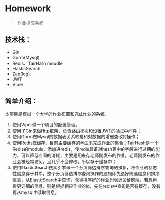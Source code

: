 # Homework

>作业提交系统

## 技术栈：

- Gin
- Gorm(Mysql)
- Redis、TairHash moudle
- ElasticSearch
- Zap(log)
- JWT
- Viper

## 简单介绍：

本项目是模拟一个大学的作业布置和完成作业的系统。

1. 使用Viper做一个项目的配置管理。
2. 使用了Gin来做Http框架，负责路由模块和设置JWT的验证中间件；
3. 使用Gorm做Mysql的数据表关系映射和对数据的增删查改的操作；
4. 使用Redis做缓存，目前主要缓存的学生未完成作业的集合；TairHash是一个Redis的module，添加进redis，使redis具备对hash表中的字段进行过期的能力，可以降低空间的消耗，主要是用来存老师刚发布的作业，老师刚发布的作业会被经常访问，且几乎不会修改，所以存于缓存中；
5. 使用ElasticSearch搜索引擎做一个分页筛选排序查询的操作，将作业的标志性信息存于其中，整个分页筛选排序查询操作的逻辑即先选好筛选信息和排序信息，从ElasticSearch中查询，获得排序好的作业列表返回给前端，若想再看更详细的信息，则是根据相应作业的id，先在redis中查询是否有缓存，没有再从mysql中读取信息。
